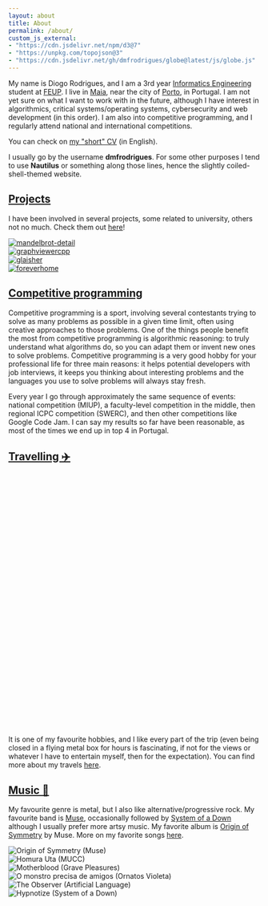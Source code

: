 ```yaml
---
layout: about
title: About
permalink: /about/
custom_js_external:
- "https://cdn.jsdelivr.net/npm/d3@7"
- "https://unpkg.com/topojson@3"
- "https://cdn.jsdelivr.net/gh/dmfrodrigues/globe@latest/js/globe.js"
---
```


My name is Diogo Rodrigues, and I am a 3rd year [Informatics Engineering](https://sigarra.up.pt/feup/en/cur_geral.cur_view?pv_curso_id=742) student at [FEUP](https://sigarra.up.pt/feup/en/WEB_PAGE.INICIAL). I live in [Maia](https://en.wikipedia.org/wiki/Maia,_Portugal), near the city of [Porto](https://en.wikipedia.org/wiki/Porto), in Portugal. I am not yet sure on what I want to work with in the future, although I have interest in algorithmics, critical systems/operating systems, cybersecurity and web development (in this order). I am also into competitive programming, and I regularly attend national and international competitions.

You can check on [my "short" CV](https://github.com/dmfrodrigues/cv/releases/latest/download/CV_DR_en.pdf) (in English).

I usually go by the username **dmfrodrigues**. For some other purposes I tend to use **Nautilus** or something along those lines, hence the slightly coiled-shell-themed website.

<div class="masonry-vertical">
<div markdown="1">

## [Projects](/projects/)

I have been involved in several projects, some related to university, others not no much. Check them out [here](/projects/)!

<div class="projects-grid-container">
<div><a href="/projects/"><img src="https://i.imgur.com/69YCcZ8m.png" alt="mandelbrot-detail"></a></div>
<div><a href="/projects/"><img src="https://i.imgur.com/zAOwCGem.png" alt="graphviewercpp"></a></div>
<div><a href="/projects/"><img src="https://i.imgur.com/PiqStSQm.jpg" alt="glaisher"></a></div>
<div><a href="/projects/"><img src="https://i.imgur.com/Y7H4LZlm.png" alt="foreverhome"></a></div>
</div>

</div>
<div markdown="1">

## [Competitive programming](/achievements/)

Competitive programming is a sport, involving several contestants trying to solve as many problems as possible in a given time limit, often using creative approaches to those problems. One of the things people benefit the most from competitive programming is algorithmic reasoning: to truly understand what algorithms do, so you can adapt them or invent new ones to solve problems. Competitive programming is a very good hobby for your professional life for three main reasons: it helps potential developers with job interviews, it keeps you thinking about interesting problems and the languages you use to solve problems will always stay fresh.

Every year I go through approximately the same sequence of events: national competition (MIUP), a faculty-level competition in the middle, then regional ICPC competition (SWERC), and then other competitions like Google Code Jam. I can say my results so far have been reasonable, as most of the times we end up in top 4 in Portugal. 

</div>
<div markdown="1">

## [Travelling ✈️](/travels/)

<svg id="globe" class="globe center" viewBox="0 0 400 400"></svg>
<script>
window.addEventListener("load", async function(){
    let globe = new Globe("svg#globe", 400);
    globe.rotation = [0, -10, 0];
    await globe.initialize();

    globe.nativeCountry("Portugal");

    {% for country in site.data.locations_visited.countries %}
        globe.highlightCountry("{{country.country}}");
    {% endfor %}

    globe.enableDrag();

    globe.registerRotation(10, 0.002);
});
</script>

It is one of my favourite hobbies, and I like every part of the trip (even being closed in a flying metal box for hours is fascinating, if not for the views or whatever I have to entertain myself, then for the expectation). You can find more about my travels [here](/travels/).

</div>
<div markdown="1">

## [Music 🎸](/music/)

My favourite genre is metal, but I also like alternative/progressive rock. My favourite band is [Muse](https://en.wikipedia.org/wiki/Muse_(band)), occasionally followed by [System of a Down](https://en.wikipedia.org/wiki/System_of_a_Down) although I usually prefer more artsy music. My favorite album is [Origin of Symmetry](https://en.wikipedia.org/wiki/Origin_of_Symmetry) by Muse. More on my favorite songs [here](/music/).

<div class="music-grid-container">
    <div><img src="https://i.imgur.com/r9WtLzut.jpg" alt="Origin of Symmetry (Muse)"></div>
    <div><img src="https://i.imgur.com/ltV9mEbt.jpg" alt="Homura Uta (MUCC)"></div>
    <div><img src="https://i.imgur.com/ePOeitUt.jpg" alt="Motherblood (Grave Pleasures)"></div>
    <div><img src="https://i.imgur.com/m6O9XK8t.gif" alt="O monstro precisa de amigos (Ornatos Violeta)"></div>
    <div><img src="https://i.imgur.com/PrMvcEqt.jpg" alt="The Observer (Artificial Language)"></div>
    <div><img src="https://i.imgur.com/3xyfXrEt.jpg" alt="Hypnotize (System of a Down)"></div>
</div>

</div>
</div>
